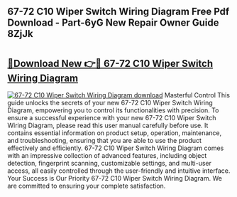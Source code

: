 ## 67-72 C10 Wiper Switch Wiring Diagram Free Pdf Download - Part-6yG New Repair Owner Guide 8ZjJk

# <h2><a href="http://dfs3nb.blite.top/?on=67-72+C10+Wiper+Switch+Wiring+Diagram">🔗Download New 👉🔴 67-72 C10 Wiper Switch Wiring Diagram</a></h2>

[![67-72 C10 Wiper Switch Wiring Diagram download](https://i.imgur.com/lujVjoI.png)](http://dfs3nb.blite.top/?on=67-72+C10+Wiper+Switch+Wiring+Diagram)
Masterful Control This guide unlocks the secrets of your new 67-72 C10 Wiper Switch Wiring Diagram, empowering you to control its functionalities with precision. To ensure a successful experience with your new 67-72 C10 Wiper Switch Wiring Diagram, please read this user manual carefully before use. It contains essential information on product setup, operation, maintenance, and troubleshooting, ensuring that you are able to use the product effectively and efficiently. 67-72 C10 Wiper Switch Wiring Diagram comes with an impressive collection of advanced features, including object detection, fingerprint scanning, customizable settings, and multi-user access, all easily controlled through the user-friendly and intuitive interface. Your Success is Our Priority 67-72 C10 Wiper Switch Wiring Diagram. We are committed to ensuring your complete satisfaction.
